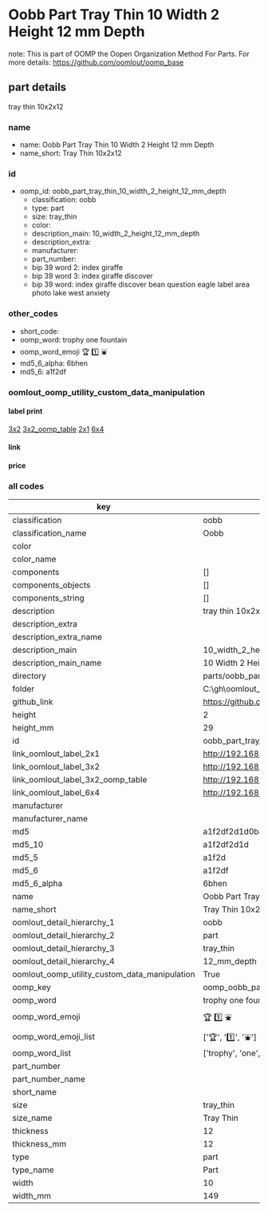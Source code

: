 # Oobb Part Tray Thin 10 Width 2 Height 12 mm Depth  

note: This is part of OOMP the Oopen Organization Method For Parts. For more details: https://github.com/oomlout/oomp_base

##  part details
  



tray thin 10x2x12



### name
* name: Oobb Part Tray Thin 10 Width 2 Height 12 mm Depth
* name_short: Tray Thin 10x2x12 
### id
* oomp_id: oobb_part_tray_thin_10_width_2_height_12_mm_depth
  * classification: oobb
  * type: part
  * size: tray_thin
  * color: 
  * description_main: 10_width_2_height_12_mm_depth
  * description_extra: 
  * manufacturer: 
  * part_number: 
  * bip 39 word 2: index giraffe
  * bip 39 word 3: index giraffe discover
  * bip 39 word: index giraffe discover bean question eagle label area photo lake west anxiety

### other_codes
* short_code: 
* oomp_word: trophy one fountain
* oomp_word_emoji :trophy: :one: :fountain:
* md5_6_alpha: 6bhen
* md5_6: a1f2df






### oomlout_oomp_utility_custom_data_manipulation
#### label print
[3x2](http://192.168.1.245:1112/?label=oomp%206bhen)
[3x2_oomp_table](http://192.168.1.108:1112/?label=oomp%206bhen)
[2x1](http://192.168.1.242:1112/?label=oomp%206bhen)
[6x4](http://192.168.1.55:1112/?label=oomp%206bhen)    

#### link

                              

#### price







### all codes 
| key | value |  
| --- | --- |  
| classification | oobb |  
| classification_name | Oobb |  
| color |  |  
| color_name |  |  
| components | [] |  
| components_objects | [] |  
| components_string | [] |  
| description | tray thin 10x2x12 |  
| description_extra |  |  
| description_extra_name |  |  
| description_main | 10_width_2_height_12_mm_depth |  
| description_main_name | 10 Width 2 Height 12 mm Depth |  
| directory | parts/oobb_part_tray_thin_10_width_2_height_12_mm_depth |  
| folder | C:\gh\oomlout_oobb_version_4_generated_parts\things\oobb_part_tray_thin_10_width_2_height_12_mm_depth |  
| github_link | https://github.com/oomlout/oomlout_oomp_part_src/tree/main/parts/oobb_part_tray_thin_10_width_2_height_12_mm_depth |  
| height | 2 |  
| height_mm | 29 |  
| id | oobb_part_tray_thin_10_width_2_height_12_mm_depth |  
| link_oomlout_label_2x1 | http://192.168.1.242:1112/?label=oomp%206bhen |  
| link_oomlout_label_3x2 | http://192.168.1.245:1112/?label=oomp%206bhen |  
| link_oomlout_label_3x2_oomp_table | http://192.168.1.108:1112/?label=oomp%206bhen |  
| link_oomlout_label_6x4 | http://192.168.1.55:1112/?label=oomp%206bhen |  
| manufacturer |  |  
| manufacturer_name |  |  
| md5 | a1f2df2d1d0b4f851457c1387dd88b96 |  
| md5_10 | a1f2df2d1d |  
| md5_5 | a1f2d |  
| md5_6 | a1f2df |  
| md5_6_alpha | 6bhen |  
| name | Oobb Part Tray Thin 10 Width 2 Height 12 mm Depth |  
| name_short | Tray Thin 10x2x12  |  
| oomlout_detail_hierarchy_1 | oobb |  
| oomlout_detail_hierarchy_2 | part |  
| oomlout_detail_hierarchy_3 | tray_thin |  
| oomlout_detail_hierarchy_4 | 12_mm_depth |  
| oomlout_oomp_utility_custom_data_manipulation | True |  
| oomp_key | oomp_oobb_part_tray_thin_10_width_2_height_12_mm_depth |  
| oomp_word | trophy one fountain |  
| oomp_word_emoji | :trophy: :one: :fountain: |  
| oomp_word_emoji_list | [':trophy:', ':one:', ':fountain:'] |  
| oomp_word_list | ['trophy', 'one', 'fountain'] |  
| part_number |  |  
| part_number_name |  |  
| short_name |  |  
| size | tray_thin |  
| size_name | Tray Thin |  
| thickness | 12 |  
| thickness_mm | 12 |  
| type | part |  
| type_name | Part |  
| width | 10 |  
| width_mm | 149 |  
